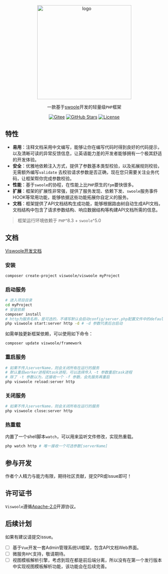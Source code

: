 <div style="text-align: center;margin-top:24px">
  <img
    alt="logo"
    style="width: 300px;
    margin: 0 auto"
    src="https://viswoole.com/logo_empty_bg.png?d=1"
  >

一款基于[swoole](https://www.swoole.com/)开发的轻量级`PHP`框架

[![Gitee](https://img.shields.io/badge/Gitee-blue?style=flat-square&logo=Gitee)](https://gitee.com/viswoole/viswoole)
[![GitHub Stars](https://img.shields.io/github/stars/viswoole/viswoole?style=flat-square&logo=Github)](https://github.com/viswoole/viswoole)
[![License](https://img.shields.io/badge/License-Apache%202.0-blue?style=flat-square)](http://www.apache.org/licenses/LICENSE-2.0)
</div>

## 特性

- **易用**：注释文档采用中文编写，能够让你在编写代码时得到良好的代码提示，以及清晰可读的异常反馈信息，让英语能力差的开发者能够拥有一个极其舒适的开发体验。
- **安全**：优雅地依赖注入方式，提供了参数基本类型校验，以及拓展规则校验，无需额外编写`validate`
  去校验请求参数是否正确，现在您只需要关注业务代码，让框架帮你完成参数校验。
- **性能**：基于`swoole`的协程，在性能上比`PHP`原生的`fpm`要快很多。
- **扩展**：框架的扩展性非常强，提供了服务发现、依赖下发、`swoole`服务事件HOOK等常用功能，能够依据这些功能拓展你自定义的服务。
- **文档**：框架提供了API文档结构生成功能，能够根据路由树自动生成API文档，文档结构中包含了请求参数结构、响应数据结构等构建API文档所需的信息。

> 框架运行环境依赖于 `PHP`^8.3 + `swoole`^5.0

## 文档

[Viswoole开发文档](https://viswoole.com/docs/)

### 安装

```bash
composer create-project viswoole/viswoole myProject
```

### 启动服务

```bash
# 进入项目目录
cd myProject
# 安装依赖
composer install
# http为服务名称，是可选的，不填写默认会启动config/server.php配置文件中的default_start_server
php viswoole start:server http -d # -d 参数代表后台启动
```

如需单独更新框架依赖，可以使用如下命令：

```bash
composer update viswoole/framework
```

### 重启服务

```bash
# 如果不传入serverName，则会关闭所有在运行的服务
# 默认重启worker进程和task进程，可以选择传入 -t 参数重启task进程
# 除了 -t 参数以为，还接收一个 -f 参数，会先服务再重启
php viswoole reload:server http
```

### 关闭服务

```bash
# 如果不传入serverName，则会关闭所有在运行的服务
php viswoole close:server http
```

### 热重载

内置了一个shell脚本`watch`，可以用来监听文件修改，实现热重载。

```bash
php watch http # 唯一接收一个可选参数[serverName]
```

## 参与开发

作者个人精力与能力有限，期待社区贡献，提交PR或Issue即可！

## 许可证书

`Viswoole`遵循[Apache-2.0](LICENSE)开源协议。

## 后续计划

如果有建议请提交issue。

- [ ] 基于`Vue`开发一套Admin管理系统UI框架，包含API文档Web界面。
- [ ] 微服务`RPC`支持，敬请期待。
- [ ] 视图模板解析引擎，考虑到现在都是前后端分离，所以没有在第一个发行版本中实现视图模板解析功能，该功能会在后续完善。
